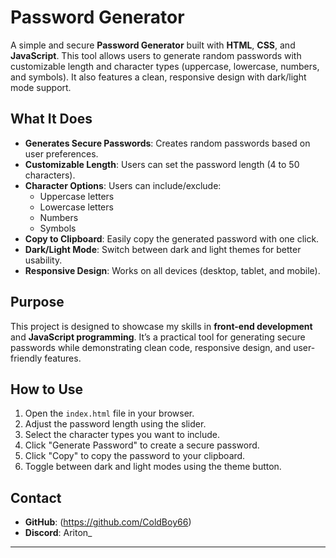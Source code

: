 # Password Generator

A simple and secure **Password Generator** built with **HTML**, **CSS**, and **JavaScript**. This tool allows users to generate random passwords with customizable length and character types (uppercase, lowercase, numbers, and symbols). It also features a clean, responsive design with dark/light mode support.

## What It Does

- **Generates Secure Passwords**: Creates random passwords based on user preferences.
- **Customizable Length**: Users can set the password length (4 to 50 characters).
- **Character Options**: Users can include/exclude:
  - Uppercase letters
  - Lowercase letters
  - Numbers
  - Symbols
- **Copy to Clipboard**: Easily copy the generated password with one click.
- **Dark/Light Mode**: Switch between dark and light themes for better usability.
- **Responsive Design**: Works on all devices (desktop, tablet, and mobile).

## Purpose

This project is designed to showcase my skills in **front-end development** and **JavaScript programming**. It’s a practical tool for generating secure passwords while demonstrating clean code, responsive design, and user-friendly features.

## How to Use

1. Open the `index.html` file in your browser.
2. Adjust the password length using the slider.
3. Select the character types you want to include.
4. Click "Generate Password" to create a secure password.
5. Click "Copy" to copy the password to your clipboard.
6. Toggle between dark and light modes using the theme button.

## Contact

- **GitHub**: (https://github.com/ColdBoy66)
- **Discord**: Ariton_

---
